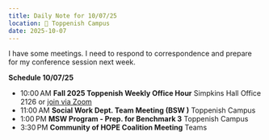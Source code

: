 ```yaml
---
title: Daily Note for 10/07/25
location: 🏫 Toppenish Campus
date: 2025-10-07
---
```

I have some meetings. I need to respond to correspondence and prepare for my conference session next week.

**Schedule 10/07/25**
- 10:00 AM **Fall 2025 Toppenish Weekly Office Hour** Simpkins Hall Office 2126 or [join via Zoom](https://heritage.zoom.us/my/dr.jacob)
- 11:00 AM **Social Work Dept. Team Meeting (BSW )** Toppenish Campus
- 1:00 PM **MSW Program - Prep. for Benchmark 3** Toppenish Campus
- 3:30 PM **Community of HOPE Coalition Meeting** Teams